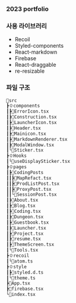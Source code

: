 ### 2023 portfolio

<!-- [![Notion](/coconut/images/notion.png)](https://respected-honey-7eb.notion.site/Getting-Started-77fd5f68dd0248818cf654362471fcb2) -->

### 사용 라이브러리

- Recoil
- Styled-components
- React-markdown
- Firebase
- React-draggable
- re-resizable

### 파일 구조

```bash
🥗src
┣🫑components
┃┣🌱ErrorIcon.tsx
┃┣🌱Construction.tsx
┃┣🌱LauncherIcon.tsx
┃┣🌱Header.tsx
┃┣🌱Mainicon.tsx
┃┣🌱MarkdownRenderer.tsx
┃┣🌱ModalWindow.tsx
┃└🌱Sticker.tsx
┣🫑Hooks
┃└🌱useDisplaySticker.tsx
┣🫑pages
┃┣🥬CodingPosts
┃┃┣🌱MapRefact.tsx
┃┃┣🌱ProdListPost.tsx
┃┃┣🌱ProxyPost.tsx
┃┃└🌱SessionPost.tsx
┃┣🌱About.tsx
┃┣🌱Blog.tsx
┃┣🌱Coding.tsx
┃┣🌱Dungeon.tsx
┃┣🌱Guestbook.tsx
┃┣🌱Launcher.tsx
┃┣🌱Project.tsx
┃┣🌱resume.tsx
┃┣🌱ThemeScreen.tsx
┃└🌱Tools.tsx
┣🫑recoil
┃└🌱atom.ts
┣🫑style
┃┣🌱styled.d.ts
┃└🌱theme.ts
┣🌱App.tsx
┣🌱firebase.tsx
└🌱index.tsx
```
